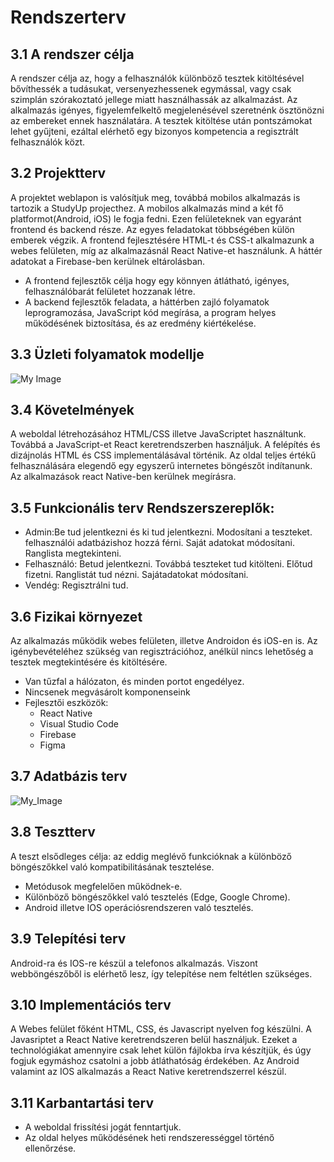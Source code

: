 # Rendszerterv

## 3.1 A rendszer célja

A rendszer célja az, hogy a felhasználók különböző tesztek kitöltésével bővíthessék a tudásukat, versenyezhessenek egymással, vagy csak szimplán szórakoztató jellege miatt használhassák az alkalmazást. Az alkalmazás igényes, figyelemfelkeltő megjelenésével szeretnénk ösztönözni az embereket ennek használatára. A tesztek kitöltése után pontszámokat lehet gyűjteni, ezáltal elérhető egy bizonyos kompetencia a regisztrált felhasználók közt.

## 3.2 Projektterv

A projektet weblapon is valósítjuk meg, továbbá mobilos alkalmazás is tartozik a StudyUp projecthez. A mobilos alkalmazás mind a két fő platformot(Android, iOS) le fogja fedni. Ezen felületeknek van egyaránt frontend és backend része. Az egyes feladatokat többségében külön emberek végzik. A frontend fejlesztésére HTML-t és CSS-t alkalmazunk a webes felületen, míg az alkalmazásnál React Native-et használunk. A háttér adatokat a Firebase-ben kerülnek eltárolásban.

  - A frontend fejlesztők célja hogy egy könnyen átlátható, igényes, felhasználóbarát felületet hozzanak létre.
  - A backend fejlesztők feladata, a háttérben zajló folyamatok leprogramozása, JavaScript kód megírása, a program helyes működésének biztosítása, és az eredmény     kiértékelése.

## 3.3 Üzleti folyamatok modellje

![My Image](Képek/uzleti_modell.jpg)

## 3.4 Követelmények

A weboldal létrehozásához HTML/CSS illetve JavaScriptet használtunk. Továbbá a JavaScript-et React keretrendszerben használjuk. A felépítés és dizájnolás HTML és CSS implementálásával történik. Az oldal teljes értékű felhasználására elegendő egy egyszerű internetes böngészőt indítanunk. Az alkalmazások react Native-ben kerülnek megírásra.

## 3.5 Funkcionális terv Rendszerszereplők:

- Admin:Be tud jelentkezni és ki tud jelentkezni. Modosítani a teszteket. felhasználói adatbázishoz hozzá férni. Saját adatokat módosítani. Ranglista megtekinteni.
- Felhasználó: Betud jelentkezni. Továbbá teszteket tud kitölteni. Előtud fizetni. Ranglistát tud nézni. Sajátadatokat módosítani.
- Vendég: Regisztrálni tud.

## 3.6 Fizikai környezet

Az alkalmazás működik webes felületen, illetve Androidon és iOS-en is. Az igénybevételéhez szükség van regisztrációhoz, anélkül nincs lehetőség a tesztek megtekintésére és kitöltésére.

- Van tűzfal a hálózaton, és minden portot engedélyez.
- Nincsenek megvásárolt komponenseink
- Fejlesztői eszközök:
  - React Native
  - Visual Studio Code
  - Firebase
  - Figma

## 3.7 Adatbázis terv

![My_Image](Képek/adatbazis_terv.png)

## 3.8 Tesztterv
A teszt elsődleges célja: az eddig meglévő funkcióknak a különböző böngészőkkel való kompatibilitásának tesztelése.
 - Metódusok megfelelően működnek-e.
 - Különböző böngészőkkel való tesztelés (Edge, Google Chrome).
 - Android illetve IOS operációsrendszeren való tesztelés.
 
## 3.9 Telepítési terv

Android-ra és IOS-re készül a telefonos alkalmazás. Viszont webböngészőből is elérhető lesz, így telepítése nem feltétlen szükséges.

## 3.10 Implementációs terv

A Webes felület főként HTML, CSS, és Javascript nyelven fog készülni. A Javasriptet a React Native keretrendszeren belül használjuk. Ezeket a technológiákat amennyire csak lehet külön fájlokba írva készítjük, és úgy fogjuk egymáshoz csatolni a jobb átláthatóság érdekében. 
Az Android valamint az IOS alkalmazás a React Native keretrendszerrel készül.

## 3.11 Karbantartási terv

- A weboldal frissítési jogát fenntartjuk.
- Az oldal helyes működésének heti rendszerességgel történő ellenőrzése.
